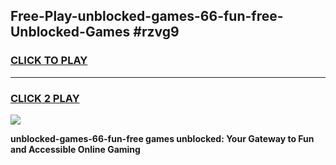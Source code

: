 
## Free-Play-unblocked-games-66-fun-free-Unblocked-Games #rzvg9
<h3>
<a href="https://news.freeplayer.one?title=unblocked-games-66-fun-free&ref=8M">CLICK TO PLAY</a></h3>
<hr>

<h3>
<a href="https://news.freeplayer.one?title=unblocked-games-66-fun-free&ref=8M">CLICK 2 PLAY</a>
  
</h3>

<a href="https://news.freeplayer.one?title=unblocked-games-66-fun-free&ref=8M"><img src="https://clearcache.store/games.png"></a>


**unblocked-games-66-fun-free games unblocked: Your Gateway to Fun and Accessible Online Gaming**
